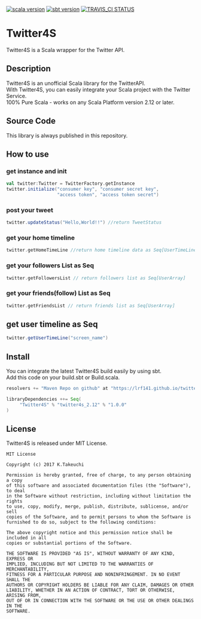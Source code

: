 [![scala version](https://img.shields.io/badge/scala-2.12.3-orange.svg)](https://www.scala-lang.org)
[![sbt version](https://img.shields.io/badge/sbt-0.13.16-green.svg)](http://www.scala-sbt.org/index.html)
[![TRAVIS_CI STATUS](https://travis-ci.org/lrf141/twitter4s.svg?branch=master)](https://travis-ci.org/lrf141/twitter4s)
# Twitter4S
Twitter4S is a Scala wrapper for the Twitter API.

## Description

Twitter4S is an unofficial Scala library for the TwitterAPI.  
With Twitter4S, you can easily integrate your Scala project with the Twitter Service.  
100% Pure Scala - works on any Scala Platform version 2.12 or later.

## Source Code
This library is always published in this repository.

## How to use

### get instance and init

```scala:GetInstance.scala
val twitter:Twitter = TwitterFactory.getInstance
twitter.initialize("consumer key", "consumer secret key",
                   "access token", "access token secret")
```

### post your tweet

```scala:postYourTweet.scala
twitter.updateStatus("Hello,World!!") //return TweetStatus
```


### get your home timeline

```scala:getHomeTimeLine.scala
twitter.getHomeTimeLine //return home timeline data as Seq[UserTimeLine]
```

### get your followers List as Seq

```scala:getFollowersList.scala
twitter.getFollowersList // return followers list as Seq[UserArray]
```

### get your friends(follow) List as Seq

```scala:getFriendsList.scala
twitter.getFriendsList // return friends list as Seq[UserArray]
```

## get user timeline as Seq
```scala:getUserTimeLine.scala
twitter.getUserTimeLine("screen_name")
```

## Install

You can integrate the latest Twitter4S build easily by using sbt.  
Add this code on your build.sbt or Build.scala.

```scala:build.sbt
resolvers += "Maven Repo on github" at "https://lrf141.github.io/twitter4s/"

libraryDependencies ++= Seq(
     "Twitter4S" % "twitter4s_2.12" % "1.0.0"
)

```

## License

Twitter4S is released under MIT License.

```License
MIT License

Copyright (c) 2017 K.Takeuchi

Permission is hereby granted, free of charge, to any person obtaining a copy
of this software and associated documentation files (the "Software"), to deal
in the Software without restriction, including without limitation the rights
to use, copy, modify, merge, publish, distribute, sublicense, and/or sell
copies of the Software, and to permit persons to whom the Software is
furnished to do so, subject to the following conditions:

The above copyright notice and this permission notice shall be included in all
copies or substantial portions of the Software.

THE SOFTWARE IS PROVIDED "AS IS", WITHOUT WARRANTY OF ANY KIND, EXPRESS OR
IMPLIED, INCLUDING BUT NOT LIMITED TO THE WARRANTIES OF MERCHANTABILITY,
FITNESS FOR A PARTICULAR PURPOSE AND NONINFRINGEMENT. IN NO EVENT SHALL THE
AUTHORS OR COPYRIGHT HOLDERS BE LIABLE FOR ANY CLAIM, DAMAGES OR OTHER
LIABILITY, WHETHER IN AN ACTION OF CONTRACT, TORT OR OTHERWISE, ARISING FROM,
OUT OF OR IN CONNECTION WITH THE SOFTWARE OR THE USE OR OTHER DEALINGS IN THE
SOFTWARE.

```

